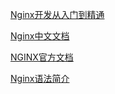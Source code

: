 [Nginx开发从入门到精通](http://tengine.taobao.org/book/index.html)

[Nginx中文文档](http://www.nginx.cn/doc/)

[NGINX官方文档](http://nginx.org/en/docs/)

[Nginx语法简介](https://moonbingbing.gitbooks.io/openresty-best-practices/content/ngx/nginx.html)